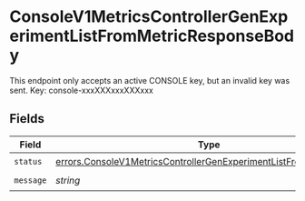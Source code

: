# ConsoleV1MetricsControllerGenExperimentListFromMetricResponseBody

This endpoint only accepts an active CONSOLE key, but an invalid key was sent. Key: console-xxxXXXxxxXXXxxx


## Fields

| Field                                                                                                                                                    | Type                                                                                                                                                     | Required                                                                                                                                                 | Description                                                                                                                                              |
| -------------------------------------------------------------------------------------------------------------------------------------------------------- | -------------------------------------------------------------------------------------------------------------------------------------------------------- | -------------------------------------------------------------------------------------------------------------------------------------------------------- | -------------------------------------------------------------------------------------------------------------------------------------------------------- |
| `status`                                                                                                                                                 | [errors.ConsoleV1MetricsControllerGenExperimentListFromMetricStatus](../../models/errors/consolev1metricscontrollergenexperimentlistfrommetricstatus.md) | :heavy_check_mark:                                                                                                                                       | N/A                                                                                                                                                      |
| `message`                                                                                                                                                | *string*                                                                                                                                                 | :heavy_check_mark:                                                                                                                                       | N/A                                                                                                                                                      |